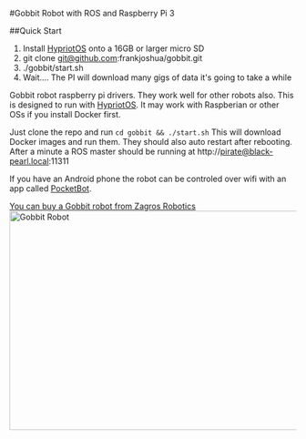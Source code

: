 #Gobbit Robot with ROS and Raspberry Pi 3

##Quick Start
1. Install [HypriotOS](http://blog.hypriot.com/) onto a 16GB or larger micro SD<br>
2. git clone git@github.com:frankjoshua/gobbit.git<br>
3. ./gobbit/start.sh<br>
4. Wait.... The PI will download many gigs of data it's going to take a while

Gobbit robot raspberry pi drivers. They work well for other robots also. This is designed to run with [HypriotOS](http://blog.hypriot.com/). It may work with Raspberian or other OSs if you install Docker first. 

Just clone the repo and run `cd gobbit && ./start.sh` This will download Docker images and run them. They should also auto restart after rebooting. After a minute a ROS master should be running at http://pirate@black-pearl.local:11311

If you have an Android phone the robot can be controled over wifi with an app called [PocketBot](https://play.google.com/store/apps/details?id=com.tesseractmobile.pocketbot).

[You can buy a Gobbit robot from Zagros Robotics](http://www.zagrosrobotics.com/shop/item.aspx?itemid=995)
<br>
<img src="http://pocketbot.io/wp-content/uploads/2016/08/nathalia_and_pocketbot_gobbit-1.jpg" alt="Gobbit Robot" width="517" height="385"/>
